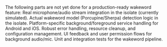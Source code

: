 The following parts are not yet done for a production-ready wakeword feature:
  Real microphone/audio stream integration in the isolate (currently simulated).
  Actual wakeword model (Porcupine/Sherpa) detection logic in the isolate.
  Platform-specific background/foreground service handling for Android and iOS.
  Robust error handling, resource cleanup, and configuration management.
  UI feedback and user permission flows for background audio/mic.
  Unit and integration tests for the wakeword pipeline.